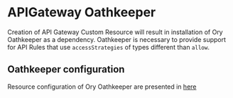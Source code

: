 # APIGateway Oathkeeper

Creation of API Gateway Custom Resource will result in installation of Ory Oathkeeper as a dependency. Oathkeeper is necessary to provide support for API Rules that use `accessStrategies` of types different than `allow`.

## Oathkeeper configuration

Resource configuration of Ory Oathkeeper are presented in [here](../../technical-reference/05-50-ory-limitations.md)
